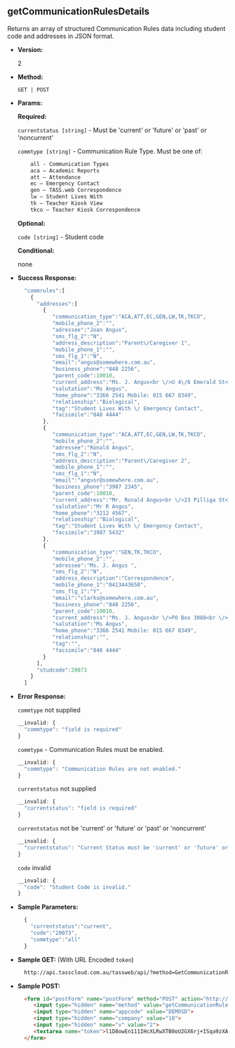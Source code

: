 **getCommunicationRulesDetails**
----
  Returns an array of structured Communication Rules data including student code and addresses in JSON format.

* **Version:**

  2

* **Method:**

  `GET | POST`
  
*  **Params:**

   **Required:**

   `currentstatus [string]` -  Must be 'current' or 'future' or 'past' or 'noncurrent'

   `commtype [string]` - Communication Rule Type. Must be one of:
    ```HTML
        all - Communication Types
        aca – Academic Reports
        att – Attendance
        ec – Emergency Contact
        gen – TASS.web Correspondence
        lw – Student Lives With
        tk – Teacher Kiosk View
        tkco – Teacher Kiosk Correspondence
    ```
   
   **Optional:**

   `code [string]` - Student code
 
   **Conditional:**
 
   none

* **Success Response:**

    ```javascript
      "commrules":[  
        {  
          "addresses":[  
            {  
               "communication_type":"ACA,ATT,EC,GEN,LW,TK,TKCO",
               "mobile_phone_2":"",
               "adressee":"Joan Angus",
               "sms_flg_2":"N",
               "address_description":"Parent\/Caregiver 1",
               "mobile_phone_1":"",
               "sms_flg_1":"N",
               "email":"angus@somewhere.com.au",
               "business_phone":"848 2256",
               "parent_code":10010,
               "current_address":"Ms. J. Angus<br \/>U 4\/6 Emerald St<br \/>KEDRON QLD 4031",
               "salutation":"Ms Angus",
               "home_phone":"3366 2541 Mobile: 015 667 8349",
               "relationship":"Biological",
               "tag":"Student Lives With \/ Emergency Contact",
               "facsimile":"848 4444"
            },
            {  
               "communication_type":"ACA,ATT,EC,GEN,LW,TK,TKCO",
               "mobile_phone_2":"",
               "adressee":"Ronald Angus",
               "sms_flg_2":"N",
               "address_description":"Parent\/Caregiver 2",
               "mobile_phone_1":"",
               "sms_flg_1":"N",
               "email":"angusr@somewhere.com.au",
               "business_phone":"3987 2345",
               "parent_code":10010,
               "current_address":"Mr. Ronald Angus<br \/>23 Pilliga St<br \/>WAVELL HEIGHTS QLD 4012",
               "salutation":"Mr R Angus",
               "home_phone":"3212 4567",
               "relationship":"Biological",
               "tag":"Student Lives With \/ Emergency Contact",
               "facsimile":"3987 5432"
            },
            {  
               "communication_type":"GEN,TK,TKCO",
               "mobile_phone_2":"",
               "adressee":"Ms. J. Angus ",
               "sms_flg_2":"N",
               "address_description":"Correspondence",
               "mobile_phone_1":"0413443650",
               "sms_flg_1":"Y",
               "email":"clarks@somewhere.com.au",
               "business_phone":"848 2256",
               "parent_code":10010,
               "current_address":"Ms. J. Angus<br \/>PO Box 3088<br \/>CHERMSIDE WEST QLD 4032",
               "salutation":"Ms Angus",
               "home_phone":"3366 2541 Mobile: 015 667 8349",
               "relationship":"",
               "tag":"",
               "facsimile":"848 4444"
            }
          ],
          "studcode":20073
        }
      ]
    ```
 
* **Error Response:**

    `commtype` not supplied
    ```javascript
    __invalid: {
      "commtype": "field is required"
    }
    ```

    `commtype` - Communication Rules must be enabled. 
    ```javascript
    __invalid: {
      "commtype": "Communication Rules are not enabled."
    }
    ```

    `currentstatus` not supplied
    ```javascript
    __invalid: {
      "currentstatus": "field is required"
    }
    ```

    `currentstatus` not be 'current' or 'future' or 'past' or 'noncurrent'
    ```javascript
    __invalid: {
      "currentstatus": "Current Status must be 'current' or 'future' or 'past' or 'noncurrent'."
    }
    ```

    `code` invalid
    ```javascript
    __invalid: {
      "code": "Student Code is invalid."
    }
    ```
    
* **Sample Parameters:**

  ```javascript
    { 
      "currentstatus":"current",
      "code":"20073",
      "commtype":"all"
    }
  ```

* **Sample GET:** (With URL Encoded `token`)

  ```HTML
    http://api.tasscloud.com.au/tassweb/api/?method=GetCommunicationRulesDetails&appcode=DEMOSD&company=10&v=2&token=l1D8owEn111IHcXLRwXTB0oU2GX6rj%2BISqa9zXA8We3J3mwgjW5pdUvFK3%2FIZ4mJ4bMyfKTmEoup%2B3tTE9GeLQ%3D%3D
  ```
  
* **Sample POST:**

  ```HTML
    <form id="postForm" name="postForm" method="POST" action="http://api.tasscloud.com.au/tassweb/api/">
       <input type="hidden" name="method" value="getCommunicationRulesDetails">
       <input type="hidden" name="appcode" value="DEMOSD">
       <input type="hidden" name="company" value="10">
       <input type="hidden" name="v" value="2">
       <textarea name="token">l1D8owEn111IHcXLRwXTB0oU2GX6rj+ISqa9zXA8We3J3mwgjW5pdUvFK3/IZ4mJ4bMyfKTmEoup+3tTE9GeLQ==</textarea>
    </form>
  ```
